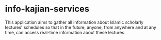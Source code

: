 # info-kajian-services
This application aims to gather all information about Islamic scholarly lectures' schedules so that in the future, anyone, from anywhere and at any time, can access real-time information about these lectures.
